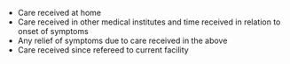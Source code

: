 - Care received at home
- Care received in other medical institutes and time received in relation to onset of symptoms
- Any relief of symptoms due to care received in the above
- Care received since refereed to current facility